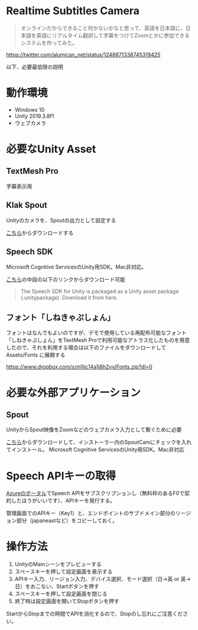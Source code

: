 # Realtime Subtitles Camera

> オンラインだからできること何かないかなと思って、英語を日本語に、日本語を英語にリアルタイム翻訳して字幕をつけてZoomとかに参加できるシステムを作ってみた。

https://twitter.com/alumican_net/status/1248871338745319425

以下、必要最低限の説明

# 動作環境

- Windows 10
- Unity 2019.3.8f1
- ウェブカメラ

# 必要なUnity Asset

## TextMesh Pro

字幕表示用

## Klak Spout

Unityのカメラを、Spoutの出力として設定する

[こちら](https://github.com/keijiro/KlakSpout)からダウンロードする

## Speech SDK

Microsoft Cognitive ServicesのUnity用SDK。Mac非対応。

[こちら](https://github.com/Azure-Samples/cognitive-services-speech-sdk/tree/master/quickstart/csharp/unity/from-microphone)の中段の以下のリンクからダウンロード可能

> The Speech SDK for Unity is packaged as a Unity asset package (.unitypackage). Download it from here.

## フォント「しねきゃぷしょん」
フォントはなんでもよいのですが、デモで使用している再配布可能なフォント「しねきゃぷしょん」をTextMesh Proで利用可能なアトラス化したものを用意したので、それを利用する場合は以下のファイルをダウンロードして Assets/Fonts に展開する

https://www.dropbox.com/s/m1iic14a1j8h2vy/Fonts.zip?dl=0

# 必要な外部アプリケーション

## Spout

UnityからSpout映像をZoomなどのウェブカメラ入力として繋ぐために必要

[こちら](https://spout.zeal.co/download-software/)からダウンロードして、インストーラー内のSpoutCamにチェックを入れてインストール。
Microsoft Cognitive ServicesのUnity用SDK。Mac非対応

# Speech APIキーの取得

[Azureのポータル](https://portal.azure.com/)でSpeech APIをサブスクリプションし（無料枠のあるF0で契約したほうがいいです）、APIキーを発行する。

管理画面でのAPIキー（Key1）と、エンドポイントのサブドメイン部分のリージョン部分（japaneastなど）をコピーしておく。

# 操作方法

1. UnityのMainシーンをプレビューする
2. スペースキーを押して設定画面を表示する
3. APIキー入力、リージョン入力、デバイス選択、モード選択（日→英 or 英→日）をおこない、Startボタンを押す
4. スペースキーを押して設定画面を閉じる
5. 終了時は設定画面を開いてStopボタンを押す

StartからStopまでの時間でAPIを消化するので、Stopのし忘れにご注意ください。
